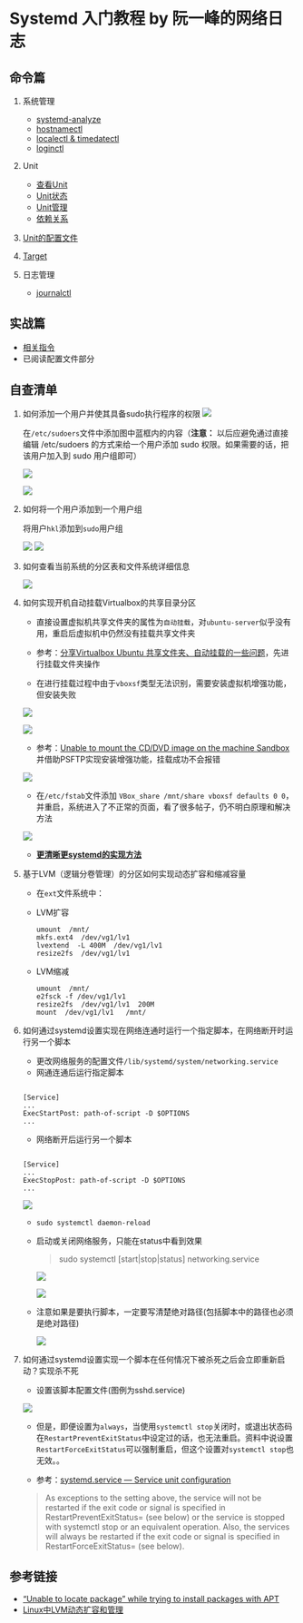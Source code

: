 # Systemd 入门教程 by 阮一峰的网络日志

## 命令篇

1. 系统管理
    - [systemd-analyze](https://asciinema.org/a/gUvYDO57btKoee65Jg5FdgElo)
    - [hostnamectl](https://asciinema.org/a/OvGXIXcRPmBr0bQjdDwR6rme3
)
    - [localectl & timedatectl](https://asciinema.org/a/n6WUmWgG7BeaLgH4nJIrUneul)
    - [loginctl](https://asciinema.org/a/SG3DxjxAYsEM4D5ogJQOGuHXG)

2. Unit
    - [查看Unit](https://asciinema.org/a/nYj1s47s7LWN61ayncJ6SOSi1)
    - [Unit状态](https://asciinema.org/a/bR2Vpu9jbuWMZic03FTEbmfEc)
    - [Unit管理](https://asciinema.org/a/uwC55Z0iDr5V1gDNTs7j9AuM4)
    - [依赖关系](https://asciinema.org/a/B6SOIUefpFfsJFDbDt3pxDU4s)

3. [Unit的配置文件](https://asciinema.org/a/1UYSWllWPPkwHm9V9qMcszFiz)

4. [Target](https://asciinema.org/a/mP0RqBdPtPLPZLCVxFxtUC1Ne)

5. 日志管理
    - [journalctl](https://asciinema.org/a/X7IpYpan91VkRyxx4RBCX1U0C)

## 实战篇

- [相关指令](https://asciinema.org/a/Q3Vwa4LfMx0M24QMB5NyG3sOg)
- 已阅读配置文件部分

## 自查清单

1. 如何添加一个用户并使其具备sudo执行程序的权限
    ![](Img/l1.png)

    在`/etc/sudoers`文件中添加图中蓝框内的内容（**注意：** 以后应避免通过直接编辑 /etc/sudoers 的方式来给一个用户添加 sudo 权限。如果需要的话，把该用户加入到 sudo 用户组即可）

    ![](Img/l1-2.png)

    ![](Img/l1-3.png)

2. 如何将一个用户添加到一个用户组

    将用户`hkl`添加到`sudo`用户组

    ![](Img/l2.png)
    ![](Img/l2-2.png)

3. 如何查看当前系统的分区表和文件系统详细信息

    ![](Img/l3.png)

4. 如何实现开机自动挂载Virtualbox的共享目录分区

    - 直接设置虚拟机共享文件夹的属性为`自动挂载`，对`ubuntu-server`似乎没有用，重启后虚拟机中仍然没有挂载共享文件夹

    - 参考：[分享Virtualbox Ubuntu 共享文件夹、自动挂载的一些问题](https://blog.csdn.net/skylake_/article/details/53132499)，先进行挂载文件夹操作

    - 在进行挂载过程中由于`vboxsf`类型无法识别，需要安装虚拟机增强功能，但安装失败

    ![](Img/tr3.png)

    ![](Img/tr4.png)

    - 参考：[Unable to mount the CD/DVD image on the machine Sandbox](https://askubuntu.com/questions/321589/unable-to-mount-the-cd-dvd-image-on-the-machine-sandbox) 并借助PSFTP实现安装增强功能，挂载成功不会报错

    ![](Img/s1.png)

    - 在`/etc/fstab`文件添加 `VBox_share /mnt/share vboxsf defaults 0 0`，并重启，系统进入了不正常的页面，看了很多帖子，仍不明白原理和解决方法

    ![](Img/tr5.png)

    - [**更清晰更systemd的实现方法**](automount.md)
    

5. 基于LVM（逻辑分卷管理）的分区如何实现动态扩容和缩减容量
    - 在`ext`文件系统中：
    - LVM扩容  
        ```
        umount  /mnt/  
        mkfs.ext4  /dev/vg1/lv1  
        lvextend  -L 400M  /dev/vg1/lv1  
        resize2fs  /dev/vg1/lv1
        ```

    - LVM缩减  
        ```
        umount  /mnt/
        e2fsck -f /dev/vg1/lv1  
        resize2fs  /dev/vg1/lv1  200M  
        mount  /dev/vg1/lv1   /mnt/  
        ```

6. 如何通过systemd设置实现在网络连通时运行一个指定脚本，在网络断开时运行另一个脚本
    - 更改网络服务的配置文件`/lib/systemd/system/networking.service`
    - 网通连通后运行指定脚本  
    ```

    [Service]  
    ...  
    ExecStartPost: path-of-script -D $OPTIONS  
    ...

    ```
    - 网络断开后运行另一个脚本  
    ```

    [Service]  
    ...  
    ExecStopPost: path-of-script -D $OPTIONS  
    ...

    ```

    ![](img/exec0.png)

    - `sudo systemctl daemon-reload`

    - 启动或关闭网络服务，只能在status中看到效果

        > sudo systemctl [start|stop|status] networking.service

        ![](img/exec1.png)

        ![](img/exec2.png)

    - 注意如果是要执行脚本，一定要写清楚绝对路径(包括脚本中的路径也必须是绝对路径)

        ![](img/execw.png)

7. 如何通过systemd设置实现一个脚本在任何情况下被杀死之后会立即重新启动？实现杀不死
    - 设置该脚本配置文件(图例为sshd.service)

    ![](img/restart.png)

    - 但是，即便设置为`always`，当使用`systemctl stop`关闭时，或退出状态码在`RestartPreventExitStatus`中设定过的话，也无法重启。资料中说设置`RestartForceExitStatus`可以强制重启，但这个设置对`systemctl stop`也无效。。

    - 参考：[systemd.service — Service unit configuration](https://www.freedesktop.org/softwre/systemd/man/systemd.service.html)

    > As exceptions to the setting above, the service will not be restarted if the exit code or signal is specified in RestartPreventExitStatus= (see below) or the service is stopped with systemctl stop or an equivalent operation. Also, the services will always be restarted if the exit code or signal is specified in RestartForceExitStatus= (see below).

## 参考链接

- [“Unable to locate package” while trying to install packages with APT](https://askubuntu.com/questions/378558/unable-to-locate-package-while-trying-to-install-packages-with-apt)
- [Linux中LVM动态扩容和管理](http://blog.51cto.com/13355576/1980143)

